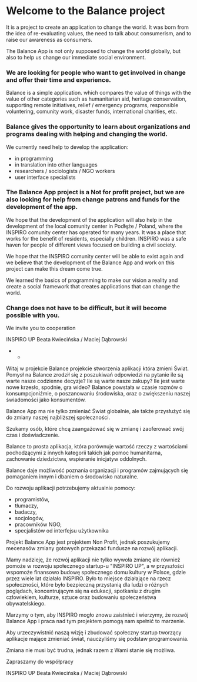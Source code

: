 # Welcome to the Balance project

It is a project to create an application to change the world. It was born from the idea of ​​re-evaluating values, the need to talk about consumerism, and to raise our awareness as consumers.

The Balance App is not only supposed to change the world globally, but also to help us change our immediate social environment.

### We are looking for people who want to get involved in change and offer their time and experience.

Balance is a simple application. which compares the value of things with the value of other categories such as humanitarian aid, heritage conservation, supporting remote initiatives, relief / emergency programs, responsible voluntering, comunity work, disaster funds, international charities, etc.

### Balance gives the opportunity to learn about organizations and programs dealing with helping and changing the world.

We currently need help to develop the application:

- in programming
- in translation into other languages
- researchers / sociologists / NGO workers
- user interface specialists

### The Balance App project is a Not for profit project, but we are also looking for help from change patrons and funds for the development of the app.

We hope that the development of the application will also help in the development of the local comunity center in Podłęże / Poland, where the INSPIRO comunity center has operated for many years. It was a place that works for the benefit of residents, especially children. INSPIRO was a safe haven for people of different views focused on building a civil society.

We hope that the INSPIRO comunity center will be able to exist again and we believe that the development of the Balance App and work on this project can make this dream come true.

We learned the basics of programming to make our vision a reality and create a social framework that creates applications that can change the world.

### Change does not have to be difficult, but it will become possible with you.

We invite you to cooperation

INSPIRO UP
Beata Kwiecińska / Maciej Dąbrowski

- - 

Witaj w projekcie Balance
projekcie stworzenia aplikacji która zmieni Świat. Pomysł na Balance zrodził się z poszukiwań odpowiedzi na pytanie ile są warte nasze codzienne decyzje? Ile są warte nasze zakupy? Ile jest warte nowe krzesło, spodnie, gra wideo? Balance powstała w czasie rozmów o konsumpcjoniźmie, o poszanowaniu środowiska, oraz o zwiększeniu naszej świadomości jako konsumentów.

Balance App ma nie tylko zmieniać Świat globalnie, ale także przysłużyć się do zmiany naszej najbliższej społeczności.

Szukamy osób, które chcą zaangażować się w zmianę i zaoferować swój czas i doświadczenie.

Balance to prosta aplikacja, która porównuje wartość rzeczy z wartościami pochodzącymi z innych kategorii takich jak pomoc humanitarna, zachowanie dziedzictwa, wspieranie inicjatyw oddolnych.

Balance daje możliwość poznania organizacji i programów zajmujących się pomaganiem innym i dbaniem o środowisko naturalne.

Do rozwoju aplikacji potrzebujemy aktualnie pomocy:

- programistów,
- tłumaczy,
- badaczy,
- socjologów,
- pracowników NGO,
- specjalistów od interfejsu użytkownika

Projekt Balance App jest projektem Non Profit, jednak poszukujemy mecenasów zmiany gotowych przekazać fundusze na rozwój aplikacji.

Mamy nadzieję, że rozwój aplikacji nie tylko wywoła zmianę ale również pomoże w rozwoju społecznego startup-u "INSPIRO UP", a w przyszłości wspomoże finansowo budowę społecznego domu kultury w Polsce, gdzie przez wiele lat działało INSPIRO. Było to miejsce działające na rzecz społeczności, które było bezpieczną przystanią dla ludzi o różnych poglądach, koncentrującym się na edukacji, spotkaniu z drugim człowiekiem, kulturze, sztuce oraz budowaniu społeczeństwa obywatelskiego.

Marzymy o tym, aby INSPIRO mogło znowu zaistnieć i wierzymy, że rozwój Balance App i praca nad tym projektem pomogą nam spełnić to marzenie.

Aby urzeczywistnić naszą wizję i zbudować społeczny startup tworzący aplikacje mające zmieniać świat, nauczyliśmy się podstaw programowania.

Zmiana nie musi być trudna, jednak razem z Wami stanie się możliwa.

Zapraszamy do współpracy

INSPIRO UP Beata Kwiecińska / Maciej Dąbrowski

